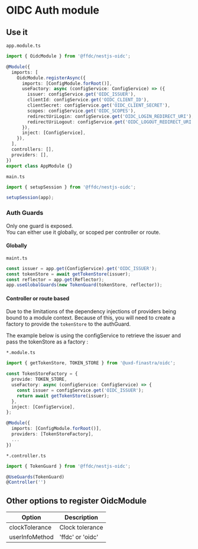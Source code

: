 # OIDC Auth module

## Use it

`app.module.ts`

```typescript
import { OidcModule } from '@ffdc/nestjs-oidc';

@Module({
  imports: [
    OidcModule.registerAsync({
      imports: [ConfigModule.forRoot()],
      useFactory: async (configService: ConfigService) => ({
        issuer: configService.get('OIDC_ISSUER'),
        clientId: configService.get('OIDC_CLIENT_ID'),
        clientSecret: configService.get('OIDC_CLIENT_SECRET'),
        scopes: configService.get('OIDC_SCOPES'),
        redirectUriLogin: configService.get('OIDC_LOGIN_REDIRECT_URI'),
        redirectUriLogout: configService.get('OIDC_LOGOUT_REDIRECT_URI'),
      }),
      inject: [ConfigService],
    }),
  ],
  controllers: [],
  providers: [],
})
export class AppModule {}
```

`main.ts`

```typescript
import { setupSession } from '@ffdc/nestjs-oidc';

setupSession(app);
```

### Auth Guards

Only one guard is exposed. \
You can either use it globally, or scoped per controller or route.

#### Globally

`maint.ts`

```typescript
const issuer = app.get(ConfigService).get('OIDC_ISSUER');
const tokenStore = await getTokenStore(issuer);
const reflector = app.get(Reflector);
app.useGlobalGuards(new TokenGuard(tokenStore, reflector));
```

#### Controller or route based

Due to the limitations of the dependency injections of providers being bound to a module context.
Because of this, you will need to create a factory to provide the `tokenStore` to the authGuard.

The example below is using the configService to retrieve the issuer and pass the tokenStore as a factory :

`*.module.ts`

```typescript
import { getTokenStore, TOKEN_STORE } from '@uxd-finastra/oidc';

const TokenStoreFactory = {
  provide: TOKEN_STORE,
  useFactory: async (configService: ConfigService) => {
    const issuer = configService.get('OIDC_ISSUER');
    return await getTokenStore(issuer);
  },
  inject: [ConfigService],
};

@Module({
  imports: [ConfigModule.forRoot()],
  providers: [TokenStoreFactory],
  ...
})
```

`*.controller.ts`

```typescript
import { TokenGuard } from '@ffdc/nestjs-oidc';

@UseGuards(TokenGuard)
@Controller('')
```

## Other options to register OidcModule

| Option         | Description      |
| -------------- | ---------------- |
| clockTolerance | Clock tolerance  |
| userInfoMethod | 'ffdc' or 'oidc' |
